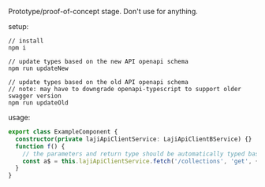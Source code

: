 Prototype/proof-of-concept stage. Don't use for anything.

setup:
```
// install
npm i

// update types based on the new API openapi schema
npm run updateNew

// update types based on the old API openapi schema
// note: may have to downgrade openapi-typescript to support older swagger version
npm run updateOld
```

usage:
```typescript
export class ExampleComponent {
  constructor(private lajiApiClientService: LajiApiClientBService) {}
  function f() {
    // the parameters and return type should be automatically typed based on the openapi schema
    const a$ = this.lajiApiClientService.fetch('/collections', 'get', { query: { page: 1 } });
  }
}
```

